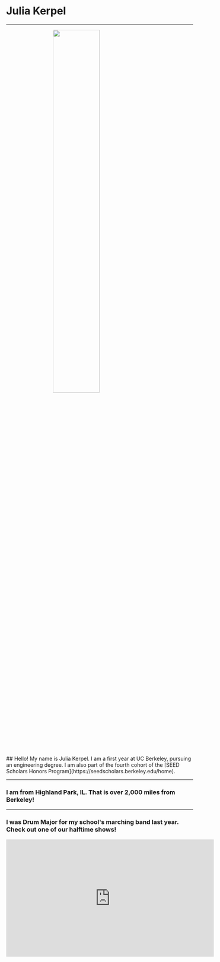 # Julia Kerpel
<hr>

<img src="./65496248_c7ktf1fhxa.heic.PNG" style="width:50%; margin:auto; display:block">
## Hello! My name is Julia Kerpel. I am a first year at UC Berkeley, pursuing an engineering degree. I am also part of the fourth cohort of the [SEED Scholars Honors Program](https://seedscholars.berkeley.edu/home).
<hr>

### I am from Highland Park, IL. That is over 2,000 miles from Berkeley!
<script src="https://cdn.plot.ly/plotly-latest.min.js"></script>

<hr>

### I was Drum Major for my school's marching band last year. Check out one of our halftime shows!
<iframe width="560" height="315" src="https://www.youtube.com/embed/qqOUsqmXY_Y" title="YouTube video player" frameborder="0" allow="accelerometer; autoplay; clipboard-write; encrypted-media; gyroscope; picture-in-picture; web-share" allowfullscreen></iframe>
